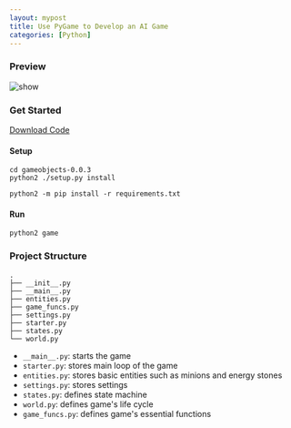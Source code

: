 ```yaml
---
layout: mypost
title: Use PyGame to Develop an AI Game 
categories: [Python]
---
```


### Preview

![show](show.gif)

### Get Started


[Download Code](https://github.com/ryanxjhan/temple-guardians)

#### Setup

``` shell
cd gameobjects-0.0.3
python2 ./setup.py install

python2 -m pip install -r requirements.txt
```

#### Run 

``` shell
python2 game
```

### Project Structure

```
.
├── __init__.py
├── __main__.py
├── entities.py
├── game_funcs.py
├── settings.py
├── starter.py
├── states.py
└── world.py

```
* `__main__.py`: starts the game
* `starter.py`: stores main loop of the game
* `entities.py`: stores basic entities such as minions and energy stones
* `settings.py`: stores settings
* `states.py`: defines state machine
* `world.py`: defines game's life cycle
* `game_funcs.py`: defines game's essential functions



